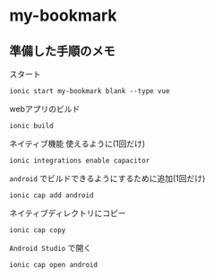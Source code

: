 # my-bookmark

## 準備した手順のメモ

スタート

```
ionic start my-bookmark blank --type vue
```


webアプリのビルド

```
ionic build
```


ネイティブ機能 使えるように(1回だけ)

```
ionic integrations enable capacitor
```

`android` でビルドできるようにするために追加(1回だけ)

```
ionic cap add android
```


ネイティブディレクトリにコピー

```
ionic cap copy
```


`Android Studio` で開く

```
ionic cap open android
```
